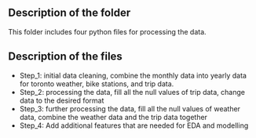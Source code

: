 ## Description of the folder
This folder includes four python files for processing the data.

## Description of the files
* Step_1: initial data cleaning, combine the monthly data into yearly data for toronto weather, bike stations, and trip data.
* Step_2: processing the data, fill all the null values of trip data, change data to the desired format
* Step_3: further processing the data, fill all the null values of weather data, combine the weather data and the trip data together
* Step_4: Add additional features that are needed for EDA and modelling
